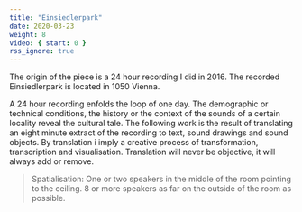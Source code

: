 ```yaml
---
title: "Einsiedlerpark"
date: 2020-03-23
weight: 8
video: { start: 0 }
rss_ignore: true
---
```

The origin of the piece is a 24 hour recording I did in 2016. The recorded Einsiedlerpark is located in 1050 Vienna.

A 24 hour recording enfolds the loop of one day. The demographic or technical conditions, the history or the context of the sounds of a certain locality reveal the cultural tale. The following work is the result of translating an eight minute extract of the recording to text, sound drawings and sound objects.
By translation i imply a creative process of transformation, transcription and visualisation. Translation will never be objective, it will always add or remove.  

> Spatialisation: One or two speakers in the middle of the room pointing to the ceiling. 8 or more speakers as far on the outside of the room as possible.
